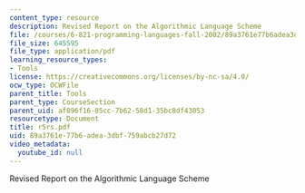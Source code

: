 ```yaml
---
content_type: resource
description: Revised Report on the Algorithmic Language Scheme
file: /courses/6-821-programming-languages-fall-2002/89a3761e77b6adea3dbf759abcb27d72_r5rs.pdf
file_size: 645595
file_type: application/pdf
learning_resource_types:
- Tools
license: https://creativecommons.org/licenses/by-nc-sa/4.0/
ocw_type: OCWFile
parent_title: Tools
parent_type: CourseSection
parent_uid: af096f16-05cc-7b62-58d1-35bc8df43053
resourcetype: Document
title: r5rs.pdf
uid: 89a3761e-77b6-adea-3dbf-759abcb27d72
video_metadata:
  youtube_id: null
---
```

Revised Report on the Algorithmic Language Scheme